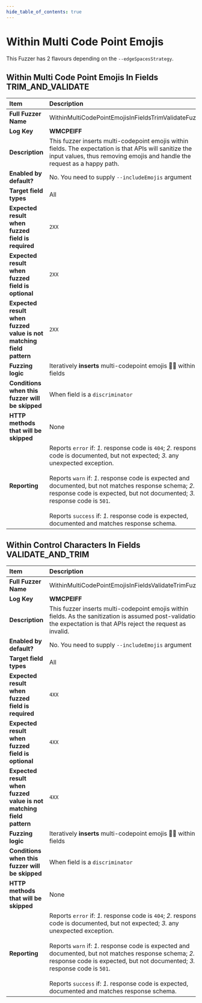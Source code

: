 ```yaml
--- 
hide_table_of_contents: true
---
```


# Within Multi Code Point Emojis

This Fuzzer has 2 flavours depending on the `--edgeSpacesStrategy`.

## Within Multi Code Point Emojis In Fields TRIM_AND_VALIDATE
| Item                                                                | Description                                                                                                                                                                                                                                                                                                                                                                                                                                              |
|:--------------------------------------------------------------------|:---------------------------------------------------------------------------------------------------------------------------------------------------------------------------------------------------------------------------------------------------------------------------------------------------------------------------------------------------------------------------------------------------------------------------------------------------------|
| **Full Fuzzer Name**                                                | WithinMultiCodePointEmojisInFieldsTrimValidateFuzzer                                                                                                                                                                                                                                                                                                                                                                                                     |
| **Log Key**                                                         | **WMCPEIFF**                                                                                                                                                                                                                                                                                                                                                                                                                                             |
| **Description**                                                     | This fuzzer inserts multi-codepoint emojis within fields. The expectation is that APIs will sanitize the input values, thus removing emojis and handle the request as a happy path.                                                                                                                                                                                                                                                                      |
| **Enabled by default?**                                             | No. You need to supply `--includeEmojis` argument                                                                                                                                                                                                                                                                                                                                                                                                        |
| **Target field types**                                              | All                                                                                                                                                                                                                                                                                                                                                                                                                                                      |
| **Expected result when fuzzed field is required**                   | `2XX`                                                                                                                                                                                                                                                                                                                                                                                                                                                    |
| **Expected result when fuzzed field is optional**                   | `2XX`                                                                                                                                                                                                                                                                                                                                                                                                                                                    |
| **Expected result when fuzzed value is not matching field pattern** | `2XX`                                                                                                                                                                                                                                                                                                                                                                                                                                                    |
| **Fuzzing logic**                                                   | Iteratively **inserts** multi-codepoint emojis 👩‍🚀 within fields                                                                                                                                                                                                                                                                                                                                                                                       |
| **Conditions when this fuzzer will be skipped**                     | When field is a `discriminator`                                                                                                                                                                                                                                                                                                                                                                                                                          |
| **HTTP methods that will be skipped**                               | None                                                                                                                                                                                                                                                                                                                                                                                                                                                     |
| **Reporting**                                                       | Reports `error` if: *1.* response code is `404`; *2.* response code is documented, but not expected; *3.* any unexpected exception. <br/><br/> Reports `warn` if: *1.* response code is expected and documented, but not matches response schema; *2.* response code is expected, but not documented; *3.* response code is `501`. <br/><br/> Reports `success` if: *1.* response code is expected, documented and matches response schema.              | 

## Within Control Characters In Fields VALIDATE_AND_TRIM
| Item                                                                | Description                                                                                                                                                                                                                                                                                                                                                                                                                                              |
|:--------------------------------------------------------------------|:---------------------------------------------------------------------------------------------------------------------------------------------------------------------------------------------------------------------------------------------------------------------------------------------------------------------------------------------------------------------------------------------------------------------------------------------------------|
| **Full Fuzzer Name**                                                | WithinMultiCodePointEmojisInFieldsValidateTrimFuzzer                                                                                                                                                                                                                                                                                                                                                                                                     |
| **Log Key**                                                         | **WMCPEIFF**                                                                                                                                                                                                                                                                                                                                                                                                                                             |
| **Description**                                                     | This fuzzer inserts multi-codepoint emojis within fields. As the sanitization is assumed post-validation, the expectation is that APIs reject the request as invalid.                                                                                                                                                                                                                                                                                    |
| **Enabled by default?**                                             | No. You need to supply `--includeEmojis` argument                                                                                                                                                                                                                                                                                                                                                                                                        |
| **Target field types**                                              | All                                                                                                                                                                                                                                                                                                                                                                                                                                                      |
| **Expected result when fuzzed field is required**                   | `4XX`                                                                                                                                                                                                                                                                                                                                                                                                                                                    |
| **Expected result when fuzzed field is optional**                   | `4XX`                                                                                                                                                                                                                                                                                                                                                                                                                                                    |
| **Expected result when fuzzed value is not matching field pattern** | `4XX`                                                                                                                                                                                                                                                                                                                                                                                                                                                    |
| **Fuzzing logic**                                                   | Iteratively **inserts** multi-codepoint emojis 👩‍🚀 within fields                                                                                                                                                                                                                                                                                                                                                                                       |
| **Conditions when this fuzzer will be skipped**                     | When field is a `discriminator`                                                                                                                                                                                                                                                                                                                                                                                                                          |
| **HTTP methods that will be skipped**                               | None                                                                                                                                                                                                                                                                                                                                                                                                                                                     |
| **Reporting**                                                       | Reports `error` if: *1.* response code is `404`; *2.* response code is documented, but not expected; *3.* any unexpected exception. <br/><br/> Reports `warn` if: *1.* response code is expected and documented, but not matches response schema; *2.* response code is expected, but not documented; *3.* response code is `501`. <br/><br/> Reports `success` if: *1.* response code is expected, documented and matches response schema.              | 
